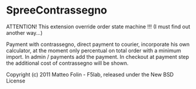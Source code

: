 SpreeContrassegno
=================

ATTENTION! This extension override order state machine !!! (I must find out another way...)

Payment with contrassegno, direct payment to courier, incorporate his own calculator, at the moment only percentual on total order with a minimum import.
In admin / payments add the payment.
In checkout at payment step the additional cost of contrassegno will be shown.


Copyright (c) 2011 Matteo Folin - F5lab, released under the New BSD License
